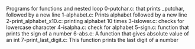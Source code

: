 Programs for functions and nested loop
0-putchar.c: that prints _putchar, followed by a new line
1-alphabet.c: Prints alphabet followed by a new line
2-print_alphabet_x10.c: printing alphabet 10 times
3-islower.c: checks for lowercase character
4-isalpha.c: check for alphabet
5-sign.c: function that prints the sign of a number
6-abs.c: A function that gives absolute value of an int
7-print_last_digit.c: This function prints the last digit of a number
